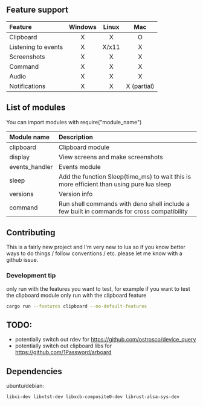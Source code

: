 ## Feature support

| Feature             | Windows | Linux |     Mac     |
| :------------------ | :-----: | :---: | :---------: |
| Clipboard           |    X    |   X   |      O      |
| Listening to events |    X    | X/x11 |      X      |
| Screenshots         |    X    |   X   |      X      |
| Command             |    X    |   X   |      X      |
| Audio               |    X    |   X   |      X      |
| Notifications       |    X    |   X   | X (partial) |

## List of modules

You can import modules with require("module_name")

| Module name    | Description                                                                                |
| :------------- | :----------------------------------------------------------------------------------------- |
| clipboard      | Clipboard module                                                                           |
| display        | View screens and make screenshots                                                          |
| events_handler | Events module                                                                              |
| sleep          | Add the function Sleep(time_ms) to wait this is more efficient than using pure lua sleep   |
| versions       | Version info                                                                               |
| command        | Run shell commands with deno shell include a few built in commands for cross compatibility |

## Contributing

This is a fairly new project and I'm very new to lua so if you know better ways to do things / follow conventions / etc. please let me know with a github issue.

### Development tip

only run with the features you want to test, for example if you want to test the clipboard module only run with the clipboard feature

```sh   
cargo run --features clipboard --no-default-features
```

## TODO:

- potentially switch out rdev for https://github.com/ostrosco/device_query
- potentially switch out clipboard libs for https://github.com/1Password/arboard
  
## Dependencies

ubuntu/debian:

```sh
libxi-dev libxtst-dev libxcb-composite0-dev librust-alsa-sys-dev
```
